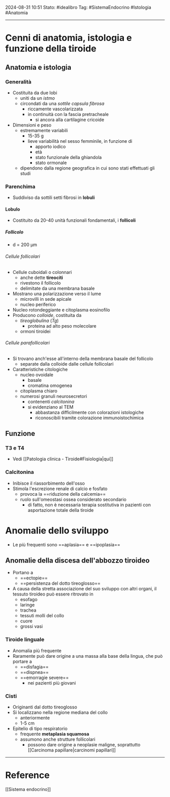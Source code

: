 2024-08-31 10:51
Stato: #idealibro 
Tag: #SistemaEndocrino #Istologia #Anatomia 

---
# Cenni di anatomia, istologia e funzione della tiroide
## Anatomia e istologia
### Generalità
- Costituita da due lobi
	- uniti da un *istmo*
	- circondati da una *sottile capsula fibrosa*
		- riccamente vascolarizzata
		- in continuità con la fascia pretracheale
			- si ancora alla cartilagine cricoide
- Dimensioni e peso
	- estremamente variabili
		- 15-35 g
		- lieve variabilità nel sesso femminile, in funzione di
			- apporto iodico
			- età
			- stato funzionale della ghiandola
			- stato ormonale
	- dipendono dalla regione geografica in cui sono stati effettuati gli studi
### Parenchima
- Suddiviso da sottili setti fibrosi in **lobuli**
#### Lobulo
- Costituito da 20-40 unità funzionali fondamentali, i **follicoli**
##### Follicolo
- d = 200 μm
###### Cellule follicolari
- Cellule cuboidali o colonnari
	- anche dette **tireociti**
	- rivestono il follicolo
	- delimitate da una membrana basale
- Mostrano una polarizzazione verso il lume
	- microvilli in sede apicale
	- nucleo periferico
- Nucleo rotondeggiante e citoplasma eosinofilo
- Producono *colloide*, costituita da
	- *tireoglobulina* (*Tg*)
		- proteina ad alto peso molecolare
	- ormoni tiroidei
###### Cellule parafollicolari
- Si trovano anch'esse all'interno della membrana basale del follicolo
	- separate dalla colloide dalle cellule follicolari
- Caratteristiche citologiche
	- nucleo ovoidale
		- basale
		- cromatina omogenea
	- citoplasma chiaro
	- numerosi granuli neurosecretori
		- contenenti *calcitonina*
		- si evidenziano al TEM
			- abbastanza difficilmente con colorazioni istologiche
			- riconoscibili tramite colorazione immunoistochimica
## Funzione
### T3 e T4
- Vedi [[Patologia clinica - Tiroide#Fisiologia|qui]]
### Calcitonina
- Inibisce il riassorbimento dell'osso
- Stimola l'escrezione renale di calcio e fosfato
	- provoca la ==riduzione della calcemia==
	- ruolo sull'omeostasi ossea considerato secondario
		- di fatto, non è necessaria terapia sostitutiva in pazienti con asportazione totale della tiroide
# Anomalie dello sviluppo
- Le più frequenti sono ==aplasia== e ==ipoplasia==
## Anomalie della discesa dell'abbozzo tiroideo
- Portano a
	- ==ectopie==
	- ==persistenza del dotto tireoglosso==
- A causa della stretta associazione del suo sviluppo con altri organi, il tessuto tiroideo può essere ritrovato in
	- esofago
	- laringe
	- trachea
	- tessuti molli del collo
	- cuore
	- grossi vasi
### Tiroide linguale
- Anomalia più frequente
- Raramente può dare origine a una massa alla base della lingua, che può portare a
	- ==disfagia==
	- ==dispnea==
	- ==emorragie severe==
		- nei pazienti più giovani
### Cisti
- Originanti dal dotto tireoglosso
- Si localizzano nella regione mediana del collo
	- anteriormente
	- 1-5 cm
- Epitelio di tipo respiratorio
	- frequente **metaplasia squamosa**
	- assumono anche strutture follicolari
		- possono dare origine a neoplasie maligne, soprattutto [[Carcinoma papillare|carcinomi papillari]]







---
# Reference
[[Sistema endocrino]]